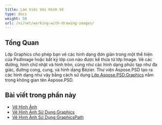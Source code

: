 ```yaml
---
title: Làm Việc Với Hình Vẽ
type: docs
weight: 50
url: /vi/net/working-with-drawing-images/
---
```


## **Tổng Quan**
Lớp Graphics cho phép bạn vẽ các hình dạng đơn giản trong một thể hiện của PsdImage hoặc bất kỳ lớp con nào được kế thừa từ lớp Image. Vẽ các đường, hình chữ nhật và hình tròn, cũng như các hình dạng phức tạp như đa giác, đường cong, cung, và hình dạng Bézier. Thư viện Aspose.PSD tạo ra các hình dạng như vậy bằng cách sử dụng [Lớp Aspose.PSD.Graphics](https://reference.aspose.com/psd/net/aspose.psd/graphics) nằm trong không gian tên Aspose.PSD.


## **Bài viết trong phần này**
- [Vẽ Hình Ảnh](/psd/vi/net/drawing-images/)
- [Vẽ Hình Ảnh Sử Dụng Graphics](/psd/vi/net/drawing-images-using-graphics/)
- [Vẽ Hình Ảnh Sử Dụng GraphicsPath](/psd/vi/net/drawing-images-using-graphicspath/)
